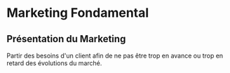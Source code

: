 # Marketing Fondamental

## Présentation du Marketing

Partir des besoins d'un client afin de ne pas être trop en avance ou trop en retard des évolutions du marché.
